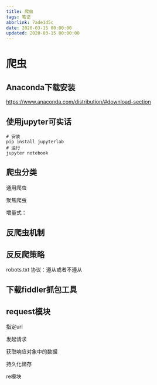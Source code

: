 ```yaml
---
title: 爬虫
tags: 笔记
abbrlink: 7ade1d5c
date: 2020-03-15 00:00:00
updated: 2020-03-15 00:00:00
---
```


# 爬虫

## Anaconda下载安装

https://www.anaconda.com/distribution/#download-section

## 使用jupyter可实话

```shell
# 安装
pip install jupyterlab
# 运行
jupyter notebook
```



## 爬虫分类

通用爬虫

聚焦爬虫

增量式：

## 反爬虫机制

## 反反爬策略

robots.txt 协议：遵从或者不遵从

## 下载fiddler抓包工具

## request模块

指定url

发起请求

获取响应对象中的数据

持久化储存



re模块